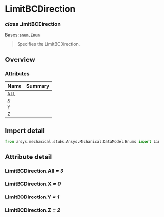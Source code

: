 <a id="limitbcdirection"></a>

# LimitBCDirection

<a id="LimitBCDirection"></a>

### *class* LimitBCDirection

Bases: [`enum.Enum`](https://docs.python.org/3/library/enum.html#enum.Enum)

> Specifies the LimitBCDirection.

> <!-- !! processed by numpydoc !! -->

<a id="overview"></a>

## Overview

### Attributes

| Name | Summary |
|----------------------------------|----|
| [`All`](#LimitBCDirection.All)   |    |
| [`X`](#LimitBCDirection.X)       |    |
| [`Y`](#LimitBCDirection.Y)       |    |
| [`Z`](#LimitBCDirection.Z)       |    |

<a id="import-detail"></a>

## Import detail

```python
from ansys.mechanical.stubs.Ansys.Mechanical.DataModel.Enums import LimitBCDirection
```

<a id="attribute-detail"></a>

## Attribute detail

<a id="LimitBCDirection.All"></a>

### LimitBCDirection.All *= 3*

<a id="LimitBCDirection.X"></a>

### LimitBCDirection.X *= 0*

<a id="LimitBCDirection.Y"></a>

### LimitBCDirection.Y *= 1*

<a id="LimitBCDirection.Z"></a>

### LimitBCDirection.Z *= 2*
